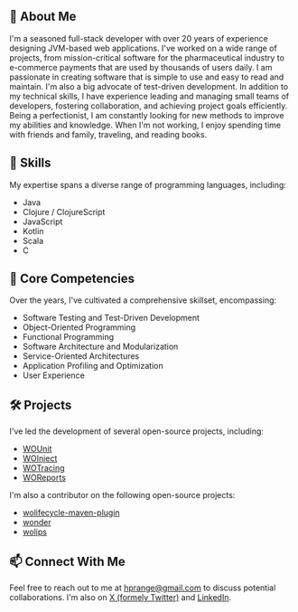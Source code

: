 ## 🚀 About Me
I'm a seasoned full-stack developer with over 20 years of experience designing JVM-based web applications. I've worked on a wide range of projects, from mission-critical software for the pharmaceutical industry to e-commerce payments that are used by thousands of users daily. I am passionate in creating software that is simple to use and easy to read and maintain. I'm also a big advocate of test-driven development. In addition to my technical skills, I have experience leading and managing small teams of developers, fostering collaboration, and achieving project goals efficiently. Being a perfectionist, I am constantly looking for new methods to improve my abilities and knowledge. When I'm not working, I enjoy spending time with friends and family, traveling, and reading books.

## 👯 Skills
My expertise spans a diverse range of programming languages, including:

- Java
- Clojure / ClojureScript
- JavaScript
- Kotlin
- Scala
- C

## 🔧 Core Competencies
Over the years, I've cultivated a comprehensive skillset, encompassing:

- Software Testing and Test-Driven Development
- Object-Oriented Programming
- Functional Programming
- Software Architecture and Modularization
- Service-Oriented Architectures
- Application Profiling and Optimization
- User Experience

## 🛠️ Projects
I've led the development of several open-source projects, including:
- [WOUnit](https://github.com/hprange/wounit)
- [WOInject](https://github.com/hprange/woinject)
- [WOTracing](https://github.com/hprange/wotracing)
- [WOReports](https://github.com/hprange/woreports)

I'm also a contributor on the following open-source projects:

- [wolifecycle-maven-plugin](https://github.com/wocommunity/wolifecycle-maven-plugin)
- [wonder](https://github.com/wocommunity/wonder)
- [wolips](https://github.com/wocommunity/wolips)

## 📫 Connect With Me
Feel free to reach out to me at [hprange@gmail.com](mailto:hprange@gmail.com) to discuss potential collaborations. I'm also on [X (formely Twitter)](https://www.twitter.com/hprange) and [LinkedIn](https://www.linkedin.com/in/hprange/).